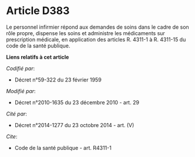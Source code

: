 # Article D383

Le personnel infirmier répond aux demandes de soins dans le cadre de son rôle propre, dispense les soins et administre les
médicaments sur prescription médicale, en application des articles R. 4311-1 à R. 4311-15 du code de la santé publique.

**Liens relatifs à cet article**

_Codifié par_:

  - Décret n°59-322 du 23 février 1959

_Modifié par_:

  - Décret n°2010-1635 du 23 décembre 2010 - art. 29

_Cité par_:

  - Décret n°2014-1277 du 23 octobre 2014 - art. (V)

_Cite_:

  - Code de la santé publique - art. R4311-1
